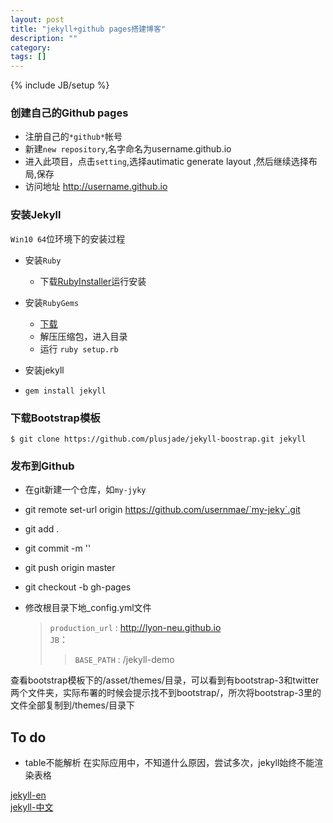 ```yaml
---
layout: post
title: "jekyll+github pages搭建博客"
description: ""
category: 
tags: []
---
```

{% include JB/setup %}


### 创建自己的Github pages 

* 注册自己的`*github*`帐号
* 新建`new repository`,名字命名为username.github.io
* 进入此项目，点击`setting`,选择autimatic generate layout ,然后继续选择布局,保存
* 访问地址 http://username.github.io

### 安装Jekyll

`Win10 64`位环境下的安装过程

* 安装`Ruby`
    - 下载[RubyInstaller](http://www.ruby-lang.org/en/documentation/installation/)运行安装

* 安装`RubyGems`
    - [下载](https://rubygems.org/pages/download)
    - 解压压缩包，进入目录
    - 运行 `ruby setup.rb`
    
* 安装jekyll
* `gem install jekyll`

### 下载Bootstrap模板

    $ git clone https://github.com/plusjade/jekyll-boostrap.git jekyll

### 发布到Github

- 在git新建一个仓库，如`my-jyky`
- git remote set-url origin https://github.com/usernmae/`my-jeky`.git
- git add .
- git commit -m ''
- git push origin master
- git checkout -b gh-pages  
- 修改根目录下地_config.yml文件 <br>

    > `production_url` : http://lyon-neu.github.io <br>
    > `JB`：<br>
    > 
    >> `BASE_PATH` : /jekyll-demo

查看bootstrap模板下的/asset/themes/目录，可以看到有bootstrap-3和twitter两个文件夹，实际布署的时候会提示找不到bootstrap/，所次将bootstrap-3里的文件全部复制到/themes/目录下

## To do
* table不能解析
在实际应用中，不知道什么原因，尝试多次，jekyll始终不能渲染表格


[jekyll-en](https://jekyllrb.com/)<br>
[jekyll-中文](http://jekyllcn.com/docs/home/) <br>
